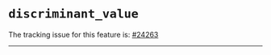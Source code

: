 # `discriminant_value`

The tracking issue for this feature is: [#24263]

[#24263]: https://github.com/rust-lang/rust/issues/24263

------------------------
